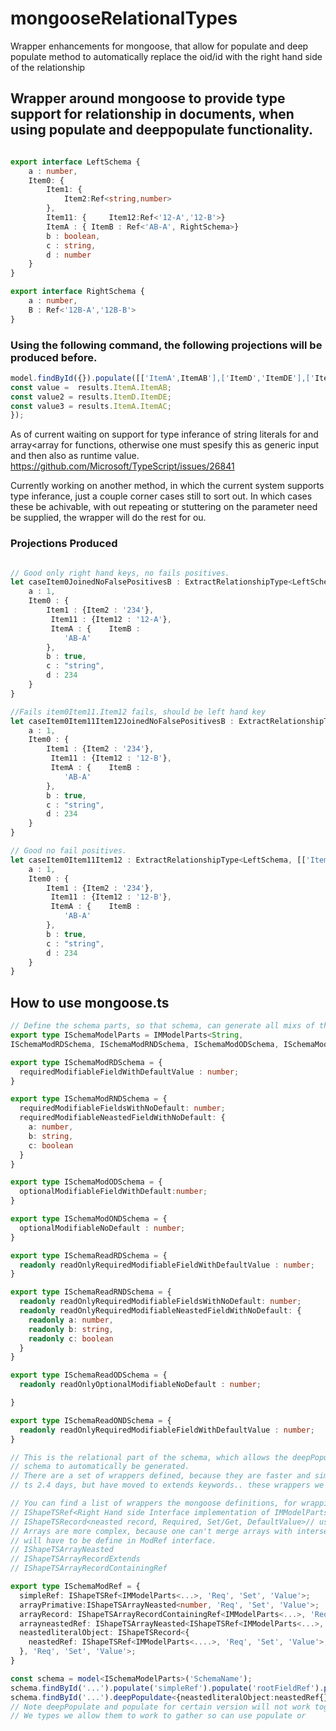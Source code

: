 # mongooseRelationalTypes
Wrapper enhancements for mongoose, that allow for populate and deep populate method to automatically replace the oid/id with the right hand side of the relationship

## Wrapper around mongoose to provide type support for relationship in documents, when using populate and deeppopulate functionality.

```.ts

export interface LeftSchema {
    a : number,
    Item0: {
        Item1: {
            Item2:Ref<string,number>
        },
        Item11: {     Item12:Ref<'12-A','12-B'>}
        ItemA : { ItemB : Ref<'AB-A', RightSchema>}
        b : boolean,
        c : string,
        d : number
    }
}

export interface RightSchema {
    a : number,
    B : Ref<'12B-A','12B-B'>
}

```

### Using the following command, the following projections will be produced before.

```.ts
model.findById({}).populate([['ItemA',ItemAB'],['ItemD','ItemDE'],['ItemA','ItemAC']]).exec().then(function(results) {
const value =  results.ItemA.ItemAB;
const value2 = results.ItemD.ItemDE;
const value3 = results.ItemA.ItemAC;
});
```
As of current waiting on support for type inferance of string literals for and array<array<string> for functions, otherwise one must spesify
this as generic input and then also as runtime value.
https://github.com/Microsoft/TypeScript/issues/26841

Currently working on another method, in which the current system supports type inferance, just a couple corner cases still to sort out.
In which cases these be achivable, with out repeating or stuttering on the parameter need be supplied, the wrapper will do the rest for ou.

### Projections Produced

```.ts

// Good only right hand keys, no fails positives.
let caseItem0JoinedNoFalsePositivesB : ExtractRelationshipType<LeftSchema, [['Item0'],['Item0','f'],['Item0','Item11'],['Item0','Item11','d']]> = {
    a : 1,
    Item0 : {
        Item1 : {Item2 : '234'},
         Item11 : {Item12 : '12-A'},
         ItemA : {    ItemB : 
            'AB-A'
        },
        b : true, 
        c : "string",
        d : 234
    }
}

//Fails item0Item11.Item12 fails, should be left hand key
let caseItem0Item11Item12JoinedNoFalsePositivesB : ExtractRelationshipType<LeftSchema, [['Item0'],['Item0','f'],['Item0','Item11'],['Item0','Item11','d']]> = {
    a : 1,
    Item0 : {
        Item1 : {Item2 : '234'},
         Item11 : {Item12 : '12-B'},
         ItemA : {    ItemB : 
            'AB-A'
        },
        b : true, 
        c : "string",
        d : 234
    }
}

// Good no fail positives.
let caseItem0Item11Item12 : ExtractRelationshipType<LeftSchema, [['Item0'],['Item0','f'],['Item0','Item11'],['Item0','Item11','Item12']]> = {
    a : 1,
    Item0 : {
        Item1 : {Item2 : '234'},
         Item11 : {Item12 : '12-B'},
         ItemA : {    ItemB : 
            'AB-A'
        },
        b : true, 
        c : "string",
        d : 234
    }
}
```

## How to use mongoose.ts
```.ts
// Define the schema parts, so that schema, can generate all mixs of these schemas.
export type ISchemaModelParts = IMModelParts<String,
ISchemaModRDSchema, ISchemaModRNDSchema, ISchemaModODSchema, ISchemaModONDSchema, ISchemaReadRDSchema, ISchemaReadRNDSchema, ISchemaReadODSchema, ISchemaReadONDSchema, undefined, {}, ISchemaModRef>;

export type ISchemaModRDSchema = {
  requiredModifiableFieldWithDefaultValue : number;
}

export type ISchemaModRNDSchema = {
  requiredModifiableFieldsWithNoDefault: number;
  requiredModifiableNeastedFieldWithNoDefault: {
    a: number,
    b: string,
    c: boolean
  }
}

export type ISchemaModODSchema = {
  optionalModifiableFieldWithDefault:number;
}

export type ISchemaModONDSchema = {
  optionalModifiableNoDefault : number;
}

export type ISchemaReadRDSchema = {
  readonly readOnlyRequiredModifiableFieldWithDefaultValue : number;
}

export type ISchemaReadRNDSchema = {
  readonly readOnlyRequiredModifiableFieldsWithNoDefault: number;
  readonly readOnlyRequiredModifiableNeastedFieldWithNoDefault: {
    readonly a: number,
    readonly b: string,
    readonly c: boolean
  }
}

export type ISchemaReadODSchema = {
  readonly readOnlyOptionalModifiableNoDefault : number;

}

export type ISchemaReadONDSchema = {
  readonly readOnlyRequiredModifiableFieldWithDefaultValue : number;
}

// This is the relational part of the schema, which allows the deepPopulate and populate methods
// schema to automatically be generated.
// There are a set of wrappers defined, because they are faster and simpler and more backward compatible if need be to
// ts 2.4 days, but have moved to extends keywords.. these wrappers we feel are also faster.

// You can find a list of wrappers the mongoose definitions, for wrapping varius archetectural layout of information.
// IShapeTSRef<Right Hand side Interface implementation of IMModelParts, Required, Set/Get, DefaultValue>
// IShapeTSRecord<neasted record, Required, Set/Get, DefaultValue>// used to wrapp neasted records, so that we can walk them to search for more Referances.
// Arrays are more complex, because one can't merge arrays with intersecting interfaces, which means all arrays that container  neasted referances
// will have to be define in ModRef interface.
// IShapeTSArrayNeasted
// IShapeTSArrayRecordExtends
// IShapeTSArrayRecordContainingRef

export type ISchemaModRef = {
  simpleRef: IShapeTSRef<IMModelParts<...>, 'Req', 'Set', 'Value'>;
  arrayPrimative:IShapeTSArrayNeasted<number, 'Req', 'Set', 'Value'>;
  arrayRecord: IShapeTSArrayRecordContainingRef<IMModelParts<...>, 'Req', 'Set', 'Value'>;
  arrayneastedRef: IShapeTSArrayNeasted<IShapeTSRef<IMModelParts<...>, 'Req', 'Set', 'Value'>,'Req', 'Get', 'Value'>;
  neastedliteralObject: IShapeTSRecord<{
    neastedRef: IShapeTSRef<IMModelParts<....>, 'Req', 'Set', 'Value'>;
  }, 'Req', 'Set', 'Value'>;
}

const schema = model<ISchemaModelParts>('SchemaName');
schema.findById('...').populate('simpleRef').populate('rootFieldRef').populate<{234234:234234:{}}>('234234.234234').exec(function(err,results)...).then...
schema.findById('...').deepPopuldate<{neastedliteralObject:neastedRef{}}>('neasteLiteralObject.neastedRef').exec(function(err,result)..).then()
// Note deepPopulate and populate for certain version will not work togather.
// We types we allow them to work to gather so can use populate or 

```

